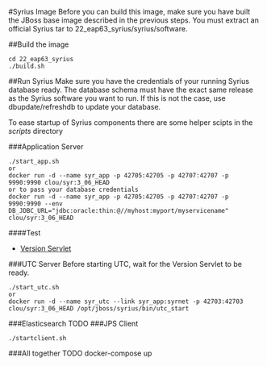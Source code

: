 #Syrius Image
Before you can build this image, make sure you have built the JBoss base image described in the previous steps.
You must extract an official Syrius tar to 22_eap63_syrius/syrius/software.

##Build the image
```
cd 22_eap63_syrius
./build.sh
```

##Run Syrius
Make sure you have the credentials of your running Syrius database ready. The database schema must have the exact same release as the Syrius software you want to run. If this is not the case, use dbupdate/refreshdb to update your database.

To ease startup of Syrius components there are some helper scipts in the *scripts* directory


###Application Server
```
./start_app.sh
or
docker run -d --name syr_app -p 42705:42705 -p 42707:42707 -p 9990:9990 clou/syr:3_06_HEAD
or to pass your database credentials
docker run -d --name syr_app -p 42705:42705 -p 42707:42707 -p 9990:9990 --env DB_JDBC_URL="jdbc:oracle:thin:@//myhost:myport/myservicename" clou/syr:3_06_HEAD
```
####Test
- [Version Servlet](http://localhost:42705/syrius/version)

###UTC Server
Before starting UTC, wait for the Version Servlet to be ready.
```
./start_utc.sh
or
docker run -d --name syr_utc --link syr_app:syrnet -p 42703:42703 clou/syr:3_06_HEAD /opt/jboss/syrius/bin/utc_start
```
###Elasticsearch
TODO
###JPS Client
```
./startclient.sh
```
###All together
TODO docker-compose up
